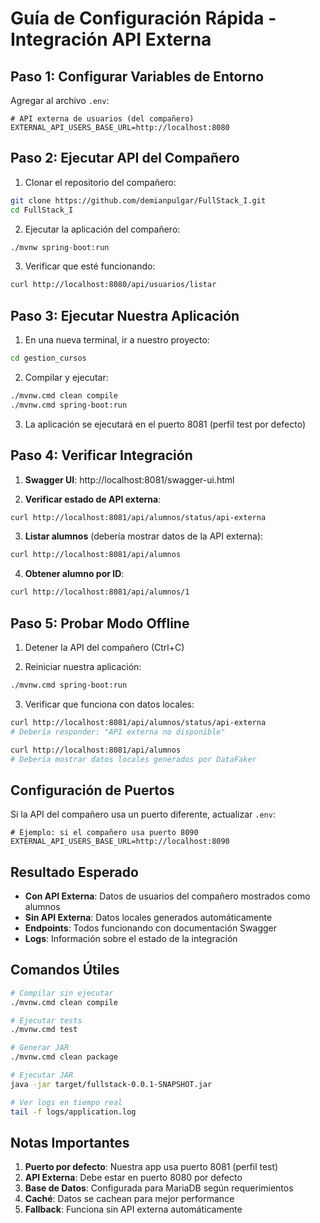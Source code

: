 # Guía de Configuración Rápida - Integración API Externa

## Paso 1: Configurar Variables de Entorno

Agregar al archivo `.env`:

```env
# API externa de usuarios (del compañero)
EXTERNAL_API_USERS_BASE_URL=http://localhost:8080
```

## Paso 2: Ejecutar API del Compañero

1. Clonar el repositorio del compañero:
```bash
git clone https://github.com/demianpulgar/FullStack_I.git
cd FullStack_I
```

2. Ejecutar la aplicación del compañero:
```bash
./mvnw spring-boot:run
```

3. Verificar que esté funcionando:
```bash
curl http://localhost:8080/api/usuarios/listar
```

## Paso 3: Ejecutar Nuestra Aplicación

1. En una nueva terminal, ir a nuestro proyecto:
```bash
cd gestion_cursos
```

2. Compilar y ejecutar:
```bash
./mvnw.cmd clean compile
./mvnw.cmd spring-boot:run
```

3. La aplicación se ejecutará en el puerto 8081 (perfil test por defecto)

## Paso 4: Verificar Integración

1. **Swagger UI**: http://localhost:8081/swagger-ui.html

2. **Verificar estado de API externa**:
```bash
curl http://localhost:8081/api/alumnos/status/api-externa
```

3. **Listar alumnos** (debería mostrar datos de la API externa):
```bash
curl http://localhost:8081/api/alumnos
```

4. **Obtener alumno por ID**:
```bash
curl http://localhost:8081/api/alumnos/1
```

## Paso 5: Probar Modo Offline

1. Detener la API del compañero (Ctrl+C)

2. Reiniciar nuestra aplicación:
```bash
./mvnw.cmd spring-boot:run
```

3. Verificar que funciona con datos locales:
```bash
curl http://localhost:8081/api/alumnos/status/api-externa
# Debería responder: "API externa no disponible"

curl http://localhost:8081/api/alumnos
# Debería mostrar datos locales generados por DataFaker
```

## Configuración de Puertos

Si la API del compañero usa un puerto diferente, actualizar `.env`:

```env
# Ejemplo: si el compañero usa puerto 8090
EXTERNAL_API_USERS_BASE_URL=http://localhost:8090
```

## Resultado Esperado

- **Con API Externa**: Datos de usuarios del compañero mostrados como alumnos
- **Sin API Externa**: Datos locales generados automáticamente
- **Endpoints**: Todos funcionando con documentación Swagger
- **Logs**: Información sobre el estado de la integración

## Comandos Útiles

```bash
# Compilar sin ejecutar
./mvnw.cmd clean compile

# Ejecutar tests
./mvnw.cmd test

# Generar JAR
./mvnw.cmd clean package

# Ejecutar JAR
java -jar target/fullstack-0.0.1-SNAPSHOT.jar

# Ver logs en tiempo real
tail -f logs/application.log
```

## Notas Importantes

1. **Puerto por defecto**: Nuestra app usa puerto 8081 (perfil test)
2. **API Externa**: Debe estar en puerto 8080 por defecto
3. **Base de Datos**: Configurada para MariaDB según requerimientos
4. **Caché**: Datos se cachean para mejor performance
5. **Fallback**: Funciona sin API externa automáticamente
